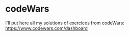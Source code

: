 # codeWars

I'll put here all my solutions of exercices from codeWars:
https://www.codewars.com/dashboard
